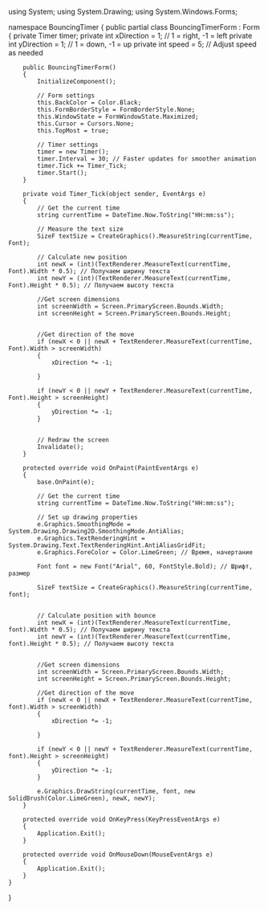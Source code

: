 using System;
using System.Drawing;
using System.Windows.Forms;

namespace BouncingTimer
{
    public partial class BouncingTimerForm : Form
    {
        private Timer timer;
        private int xDirection = 1; // 1 = right, -1 = left
        private int yDirection = 1; // 1 = down, -1 = up
        private int speed = 5; // Adjust speed as needed

        public BouncingTimerForm()
        {
            InitializeComponent();

            // Form settings
            this.BackColor = Color.Black;
            this.FormBorderStyle = FormBorderStyle.None;
            this.WindowState = FormWindowState.Maximized;
            this.Cursor = Cursors.None;
            this.TopMost = true;

            // Timer settings
            timer = new Timer();
            timer.Interval = 30; // Faster updates for smoother animation
            timer.Tick += Timer_Tick;
            timer.Start();
        }

        private void Timer_Tick(object sender, EventArgs e)
        {
            // Get the current time
            string currentTime = DateTime.Now.ToString("HH:mm:ss");

            // Measure the text size
            SizeF textSize = CreateGraphics().MeasureString(currentTime, Font);

            // Calculate new position
            int newX = (int)(TextRenderer.MeasureText(currentTime, Font).Width * 0.5); // Получаем ширину текста
            int newY = (int)(TextRenderer.MeasureText(currentTime, Font).Height * 0.5); // Получаем высоту текста

            //Get screen dimensions
            int screenWidth = Screen.PrimaryScreen.Bounds.Width;
            int screenHeight = Screen.PrimaryScreen.Bounds.Height;


            //Get direction of the move
            if (newX < 0 || newX + TextRenderer.MeasureText(currentTime, Font).Width > screenWidth)
            {
                xDirection *= -1;

            }

            if (newY < 0 || newY + TextRenderer.MeasureText(currentTime, Font).Height > screenHeight)
            {
                yDirection *= -1;
            }


            // Redraw the screen
            Invalidate();
        }

        protected override void OnPaint(PaintEventArgs e)
        {
            base.OnPaint(e);

            // Get the current time
            string currentTime = DateTime.Now.ToString("HH:mm:ss");

            // Set up drawing properties
            e.Graphics.SmoothingMode = System.Drawing.Drawing2D.SmoothingMode.AntiAlias;
            e.Graphics.TextRenderingHint = System.Drawing.Text.TextRenderingHint.AntiAliasGridFit;
            e.Graphics.ForeColor = Color.LimeGreen; // Время, начертание

            Font font = new Font("Arial", 60, FontStyle.Bold); // Шрифт, размер

            SizeF textSize = CreateGraphics().MeasureString(currentTime, font);


            // Calculate position with bounce
            int newX = (int)(TextRenderer.MeasureText(currentTime, font).Width * 0.5); // Получаем ширину текста
            int newY = (int)(TextRenderer.MeasureText(currentTime, font).Height * 0.5); // Получаем высоту текста


            //Get screen dimensions
            int screenWidth = Screen.PrimaryScreen.Bounds.Width;
            int screenHeight = Screen.PrimaryScreen.Bounds.Height;

            //Get direction of the move
            if (newX < 0 || newX + TextRenderer.MeasureText(currentTime, font).Width > screenWidth)
            {
                xDirection *= -1;

            }

            if (newY < 0 || newY + TextRenderer.MeasureText(currentTime, font).Height > screenHeight)
            {
                yDirection *= -1;
            }

            e.Graphics.DrawString(currentTime, font, new SolidBrush(Color.LimeGreen), newX, newY);
        }

        protected override void OnKeyPress(KeyPressEventArgs e)
        {
            Application.Exit();
        }

        protected override void OnMouseDown(MouseEventArgs e)
        {
            Application.Exit();
        }
    }
}